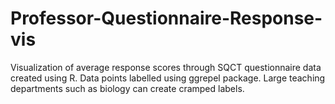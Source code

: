 # Professor-Questionnaire-Response-vis
Visualization of average response scores through SQCT questionnaire data created using R.
Data points labelled using ggrepel package.
Large teaching departments such as biology can create cramped labels.

